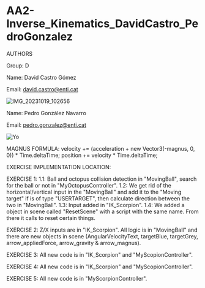 # AA2-Inverse_Kinematics_DavidCastro_PedroGonzalez

AUTHORS

Group: D

Name: David Castro Gómez

Email: david.castro@enti.cat

![IMG_20231019_102656](https://github.com/DavidCastroGomez/AA1-ManualMovement_DavidCastro_PedroGonzalez/assets/99954770/c9632bb6-2ce8-40b8-ac5e-e56574061f43)

Name: Pedro González Navarro

Email: pedro.gonzalez@enti.cat

![Yo](https://github.com/DavidCastroGomez/AA1-ManualMovement_DavidCastro_PedroGonzalez/assets/99645935/151781d6-536e-4ca4-8afc-d8631f08d504)

MAGNUS FORMULA:
velocity += (acceleration + new Vector3(-magnus, 0, 0)) * Time.deltaTime;
position += velocity * Time.deltaTime;

EXERCISE IMPLEMENTATION LOCATION:

EXERCISE 1:
1.1: Ball and octopus collision detection in "MovingBall", search for the ball or not in "MyOctopusController".
1.2: We get rid of the horizontal/vertical input in the "MovingBall" and add it to the "Moving target" if is of type "USERTARGET", then calculate direction between the two in "MovingBall".
1.3: Input added in "IK_Scorpion".
1.4: We added a object in scene called "ResetScene" with a script with the same name. From there it calls to reset certain things.

EXERCISE 2:
Z/X inputs are in "IK_Scorpion". All logic is in "MovingBall" and there are new objects in scene (AngularVelocityText, targetBlue, targetGrey, arrow_appliedForce, arrow_gravity & arrow_magnus).

EXERCISE 3:
All new code is in "IK_Scorpion" and "MyScopionController".

EXERCISE 4:
All new code is in "IK_Scorpion" and "MyScopionController".

EXERCISE 5:
All new code is in "MyScorpionController".